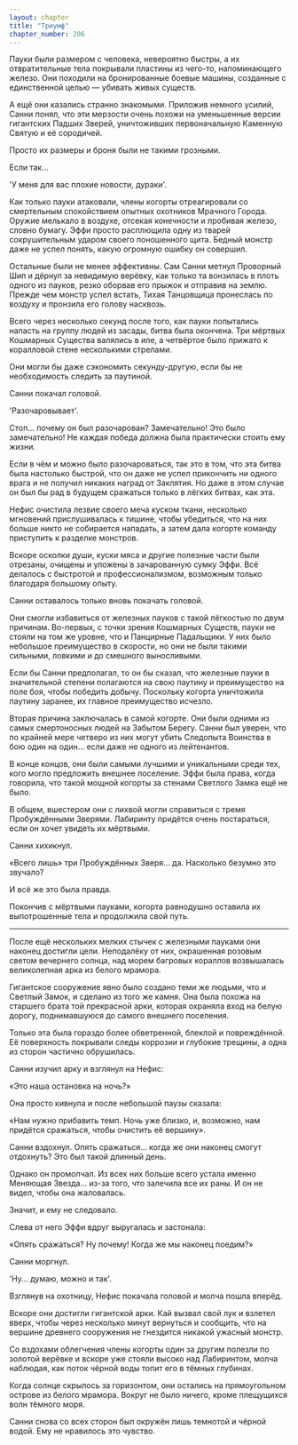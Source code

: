 ```yaml
---
layout: chapter
title: "Триумф"
chapter_number: 206
---
```


Пауки были размером с человека, невероятно быстры, а их отвратительные тела покрывали пластины из чего-то, напоминающего железо. Они походили на бронированные боевые машины, созданные с единственной целью — убивать живых существ.

А ещё они казались странно знакомыми. Приложив немного усилий, Санни понял, что эти мерзости очень похожи на уменьшенные версии гигантских Падших Зверей, уничтоживших первоначальную Каменную Святую и её сородичей.

Просто их размеры и броня были не такими грозными.

Если так...

'У меня для вас плохие новости, дураки'.

Как только пауки атаковали, члены когорты отреагировали со смертельным спокойствием опытных охотников Мрачного Города. Оружие мелькало в воздухе, отсекая конечности и пробивая железо, словно бумагу. Эффи просто расплющила одну из тварей сокрушительным ударом своего поношенного щита. Бедный монстр даже не успел понять, какую огромную ошибку он совершил.

Остальные были не менее эффективны. Сам Санни метнул Проворный Шип и дёрнул за невидимую верёвку, как только та вонзилась в плоть одного из пауков, резко оборвав его прыжок и отправив на землю. Прежде чем монстр успел встать, Тихая Танцовщица пронеслась по воздуху и пронзила его голову насквозь.

Всего через несколько секунд после того, как пауки попытались напасть на группу людей из засады, битва была окончена. Три мёртвых Кошмарных Существа валялись в иле, а четвёртое было прижато к коралловой стене несколькими стрелами.

Они могли бы даже сэкономить секунду-другую, если бы не необходимость следить за паутиной.

Санни покачал головой.

'Разочаровывает'.

Стоп... почему он был разочарован? Замечательно! Это было замечательно! Не каждая победа должна была практически стоить ему жизни.

Если в чём и можно было разочароваться, так это в том, что эта битва была настолько быстрой, что он даже не успел прикончить ни одного врага и не получил никаких наград от Заклятия. Но даже в этом случае он был бы рад в будущем сражаться только в лёгких битвах, как эта.

Нефис очистила лезвие своего меча куском ткани, несколько мгновений прислушивалась к тишине, чтобы убедиться, что на них больше никто не собирается нападать, а затем дала когорте команду приступить к разделке монстров.

Вскоре осколки души, куски мяса и другие полезные части были отрезаны, очищены и уложены в зачарованную сумку Эффи. Всё делалось с быстротой и профессионализмом, возможным только благодаря большому опыту.

Санни оставалось только вновь покачать головой.

Они смогли избавиться от железных пауков с такой лёгкостью по двум причинам. Во-первых, с точки зрения Кошмарных Существ, пауки не стояли на том же уровне, что и Панцирные Падальщики. У них было небольшое преимущество в скорости, но они не были такими сильными, ловкими и до смешного выносливыми.

Если бы Санни предполагал, то он бы сказал, что железные пауки в значительной степени полагаются на свою паутину и преимущество на поле боя, чтобы победить добычу. Поскольку когорта уничтожила паутину заранее, их главное преимущество исчезло.

Вторая причина заключалась в самой когорте. Они были одними из самых смертоносных людей на Забытом Берегу. Санни был уверен, что по крайней мере четверо из них могут убить Следопыта Воинства в бою один на один... если даже не одного из лейтенантов.

В конце концов, они были самыми лучшими и уникальными среди тех, кого могло предложить внешнее поселение. Эффи была права, когда говорила, что такой мощной когорты за стенами Светлого Замка ещё не было.

В общем, вшестером они с лихвой могли справиться с тремя Пробуждёнными Зверями. Лабиринту придётся очень постараться, если он хочет увидеть их мёртвыми.

Санни хихикнул.

«Всего лишь» три Пробуждённых Зверя... да. Насколько безумно это звучало?

И всё же это была правда.

Покончив с мёртвыми пауками, когорта равнодушно оставила их выпотрошенные тела и продолжила свой путь.

***

После ещё нескольких мелких стычек с железными пауками они наконец достигли цели. Неподалёку от них, окрашенная розовым светом вечернего солнца, над морем багровых кораллов возвышалась великолепная арка из белого мрамора.

Гигантское сооружение явно было создано теми же людьми, что и Светлый Замок, и сделано из того же камня. Она была похожа на старшего брата той прекрасной арки, которая охраняла вход на белую дорогу, поднимавшуюся до самого внешнего поселения.

Только эта была гораздо более обветренной, блеклой и повреждённой. Её поверхность покрывали следы коррозии и глубокие трещины, а одна из сторон частично обрушилась.

Санни изучил арку и взглянул на Нефис:

«Это наша остановка на ночь?»

Она просто кивнула и после небольшой паузы сказала:

«Нам нужно прибавить темп. Ночь уже близко, и, возможно, нам придётся сражаться, чтобы очистить её вершину».

Санни вздохнул. Опять сражаться... когда же они наконец смогут отдохнуть? Это был такой длинный день.

Однако он промолчал. Из всех них больше всего устала именно Меняющая Звезда... из-за того, что залечила все их раны. И он не видел, чтобы она жаловалась.

Значит, и ему не следовало.

Слева от него Эффи вдруг выругалась и застонала:

«Опять сражаться? Ну почему! Когда же мы наконец поедим?»

Санни моргнул.

'Ну... думаю, можно и так'.

Взглянув на охотницу, Нефис покачала головой и молча пошла вперёд.

Вскоре они достигли гигантской арки. Кай вызвал свой лук и взлетел вверх, чтобы через несколько минут вернуться и сообщить, что на вершине древнего сооружения не гнездится никакой ужасный монстр.

Со вздохами облегчения члены когорты один за другим полезли по золотой верёвке и вскоре уже стояли высоко над Лабиринтом, молча наблюдая, как поток чёрной воды топит его в тёмных глубинах.

Когда солнце скрылось за горизонтом, они остались на прямоугольном острове из белого мрамора. Вокруг не было ничего, кроме плещущихся волн тёмного моря.

Санни снова со всех сторон был окружён лишь темнотой и чёрной водой. Ему не нравилось это чувство.
